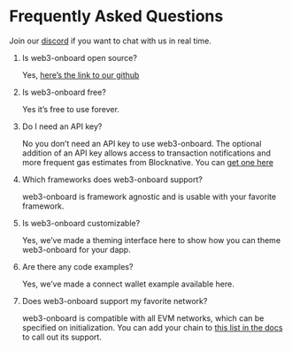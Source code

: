 # Frequently Asked Questions

Join our [discord](https://discord.com/invite/KZaBVME) if you want to chat with us in real time.

1. Is web3-onboard open source?

    Yes, [here’s the link to our github](https://github.com/blocknative/web3-onboard)

2. Is web3-onboard free?

    Yes it’s free to use forever.

3. Do I need an API key?

    No you don’t need an API key to use web3-onboard. The optional addition of an API key allows access to transaction notifications and more frequent gas estimates from Blocknative. You can [get one here](https://explorer.blocknative.com/account)

4. Which frameworks does web3-onboard support?

    web3-onboard is framework agnostic and is usable with your favorite framework.

5. Is web3-onboard customizable?

    Yes, we’ve made a theming interface here to show how you can theme web3-onboard for your dapp.

6. Are there any code examples?

    Yes, we’ve made a connect wallet example available here.

7. Does web3-onboard support my favorite network?

    web3-onboard is compatible with all EVM networks, which can be specified on initialization. You can add your chain to [this list in the docs](/docs/overview/introduction#supported-networks) to call out its support.
